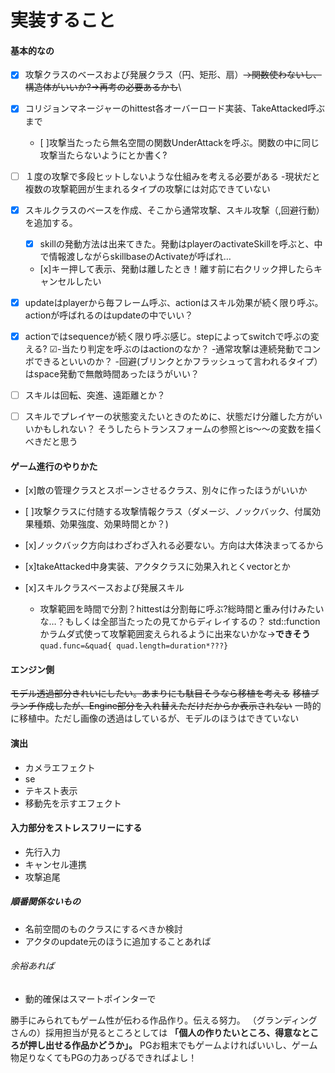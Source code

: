 ﻿# 実装すること

#### 基本的なの
- [x] 攻撃クラスのベースおよび発展クラス（円、矩形、扇）~~→関数使わないし、構造体がいいか?→再考の必要あるかも~~\

- [x] コリジョンマネージャーのhittest各オーバーロード実装、TakeAttacked呼ぶまで
	- [ ]攻撃当たったら無名空間の関数UnderAttackを呼ぶ。関数の中に同じ攻撃当たらないようにとか書く?
- [ ] １度の攻撃で多段ヒットしないような仕組みを考える必要がある
	-現状だと複数の攻撃範囲が生まれるタイプの攻撃には対応できていない
- [x] スキルクラスのベースを作成、そこから通常攻撃、スキル攻撃（,回避行動）を追加する。
  - [x] skillの発動方法は出来てきた。発動はplayerのactivateSkillを呼ぶと、中で情報渡しながらskillbaseのActivateが呼ばれ…
  - [x]キー押して表示、発動は離したとき！離す前に右クリック押したらキャンセルしたい
- [x] updateはplayerから毎フレーム呼ぶ、actionはスキル効果が続く限り呼ぶ。actionが呼ばれるのはupdateの中でいい？
- [x] actionではsequenceが続く限り呼ぶ感じ。stepによってswitchで呼ぶの変える?
  ☑-当たり判定を呼ぶのはactionのなか？
  -通常攻撃は連続発動でコンボできるといいのか？
  -回避(ブリンクとかフラッシュって言われるタイプ）はspace発動で無敵時間あったほうがいい？
- [ ] スキルは回転、突進、遠距離とか？
- [ ] スキルでプレイヤーの状態変えたいときのために、状態だけ分離した方がいいかもしれない？
		そうしたらトランスフォームの参照とis～～の変数を描くべきだと思う

#### ゲーム進行のやりかた

- [x]敵の管理クラスとスポーンさせるクラス、別々に作ったほうがいいか

- [ ]攻撃クラスに付随する攻撃情報クラス（ダメージ、ノックバック、付属効果種類、効果強度、効果時間とか？)
- [x]ノックバック方向はわざわざ入れる必要ない。方向は大体決まってるから
- [x]takeAttacked中身実装、アクタクラスに効果入れとくvectorとか

- [x]スキルクラスベースおよび発展スキル
  - 攻撃範囲を時間で分割？hittestは分割毎に呼ぶ?総時間と重み付けみたいな…？もしくは全部当たったの見てからディレイするの？
std::functionかラムダ式使って攻撃範囲変えられるように出来ないかな→**できそう**
`quad.func=&quad{ quad.length=duration*???}`

#### エンジン側
~~モデル透過部分きれいにしたい。あまりにも駄目そうなら移植を考える~~
~~移植ブランチ作成したが、Engine部分を入れ替えただけだからか表示されない~~
一時的に移植中。ただし画像の透過はしているが、モデルのほうはできていない

#### 演出
- カメラエフェクト
- se
- テキスト表示
- 移動先を示すエフェクト

#### 入力部分をストレスフリーにする
- 先行入力
- キャンセル連携
- 攻撃追尾

##### 順番関係ないもの
- 名前空間のものクラスにするべきか検討
- アクタのupdate元のほうに追加することあれば
###### 余裕あれば
- 動的確保はスマートポインターで


勝手にみられてもゲーム性が伝わる作品作り。伝える努力。
（グランディングさんの）採用担当が見るところとしては
**「個人の作りたいところ、得意なところが押し出せる作品かどうか」。**
PGお粗末でもゲームよければいいし、ゲーム物足りなくてもPGの力あっぴるできればよし！